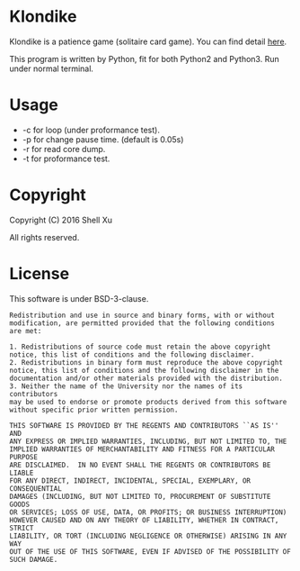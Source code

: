 # Klondike

Klondike is a patience game (solitaire card game). You can find detail [here](https://en.wikipedia.org/wiki/Klondike_solitaire).

This program is written by Python, fit for both Python2 and Python3. Run under normal terminal.

# Usage

* -c for loop (under proformance test).
* -p for change pause time. (default is 0.05s)
* -r for read core dump.
* -t for proformance test.

# Copyright

Copyright (C) 2016 Shell Xu <shell909090 at gmail.com>

All rights reserved.

# License

This software is under BSD-3-clause.

	Redistribution and use in source and binary forms, with or without
	modification, are permitted provided that the following conditions
	are met:

	1. Redistributions of source code must retain the above copyright
	notice, this list of conditions and the following disclaimer.
	2. Redistributions in binary form must reproduce the above copyright
	notice, this list of conditions and the following disclaimer in the
	documentation and/or other materials provided with the distribution.
	3. Neither the name of the University nor the names of its contributors
	may be used to endorse or promote products derived from this software
	without specific prior written permission.

	THIS SOFTWARE IS PROVIDED BY THE REGENTS AND CONTRIBUTORS ``AS IS'' AND
	ANY EXPRESS OR IMPLIED WARRANTIES, INCLUDING, BUT NOT LIMITED TO, THE
	IMPLIED WARRANTIES OF MERCHANTABILITY AND FITNESS FOR A PARTICULAR PURPOSE
	ARE DISCLAIMED.  IN NO EVENT SHALL THE REGENTS OR CONTRIBUTORS BE LIABLE
	FOR ANY DIRECT, INDIRECT, INCIDENTAL, SPECIAL, EXEMPLARY, OR CONSEQUENTIAL
	DAMAGES (INCLUDING, BUT NOT LIMITED TO, PROCUREMENT OF SUBSTITUTE GOODS
	OR SERVICES; LOSS OF USE, DATA, OR PROFITS; OR BUSINESS INTERRUPTION)
	HOWEVER CAUSED AND ON ANY THEORY OF LIABILITY, WHETHER IN CONTRACT, STRICT
	LIABILITY, OR TORT (INCLUDING NEGLIGENCE OR OTHERWISE) ARISING IN ANY WAY
	OUT OF THE USE OF THIS SOFTWARE, EVEN IF ADVISED OF THE POSSIBILITY OF
	SUCH DAMAGE.

